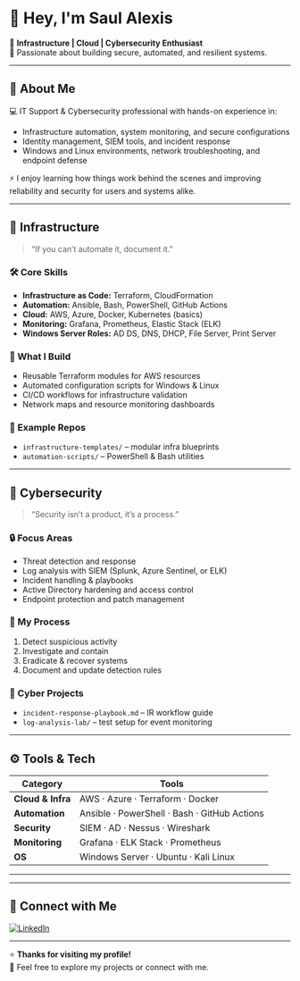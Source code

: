 # 👋 Hey, I'm Saul Alexis

🚀 **Infrastructure | Cloud | Cybersecurity Enthusiast**  
🔧 Passionate about building secure, automated, and resilient systems.

---

## 🧠 About Me

💻 IT Support & Cybersecurity professional with hands-on experience in:
- Infrastructure automation, system monitoring, and secure configurations  
- Identity management, SIEM tools, and incident response  
- Windows and Linux environments, network troubleshooting, and endpoint defense  

⚡ I enjoy learning how things work behind the scenes and improving reliability and security for users and systems alike.

---

## 🔵 Infrastructure
> “If you can’t automate it, document it.”

### 🛠️ Core Skills
- **Infrastructure as Code:** Terraform, CloudFormation  
- **Automation:** Ansible, Bash, PowerShell, GitHub Actions  
- **Cloud:** AWS, Azure, Docker, Kubernetes (basics)  
- **Monitoring:** Grafana, Prometheus, Elastic Stack (ELK)  
- **Windows Server Roles:** AD DS, DNS, DHCP, File Server, Print Server  

### 📘 What I Build
- Reusable Terraform modules for AWS resources  
- Automated configuration scripts for Windows & Linux  
- CI/CD workflows for infrastructure validation  
- Network maps and resource monitoring dashboards  

### 📂 Example Repos
- `infrastructure-templates/` – modular infra blueprints  
- `automation-scripts/` – PowerShell & Bash utilities  

---

## 🔴 Cybersecurity
> “Security isn’t a product, it’s a process.”

### 🔒 Focus Areas
- Threat detection and response  
- Log analysis with SIEM (Splunk, Azure Sentinel, or ELK)  
- Incident handling & playbooks  
- Active Directory hardening and access control  
- Endpoint protection and patch management  

### 🧰 My Process
1. Detect suspicious activity  
2. Investigate and contain  
3. Eradicate & recover systems  
4. Document and update detection rules  

### 📁 Cyber Projects
- `incident-response-playbook.md` – IR workflow guide  
- `log-analysis-lab/` – test setup for event monitoring  

---

## ⚙️ Tools & Tech

| Category | Tools |
|-----------|-------|
| **Cloud & Infra** | AWS · Azure · Terraform · Docker |
| **Automation** | Ansible · PowerShell · Bash · GitHub Actions |
| **Security** | SIEM · AD · Nessus · Wireshark |
| **Monitoring** | Grafana · ELK Stack · Prometheus |
| **OS** | Windows Server · Ubuntu · Kali Linux |

---



---

## 🤝 Connect with Me
[![LinkedIn](https://img.shields.io/badge/LinkedIn-0A66C2?style=for-the-badge&logo=linkedin&logoColor=white)](https://www.linkedin.com/in/iamsaulalexis/)

---

⭐ **Thanks for visiting my profile!**  
💬 Feel free to explore my projects or connect with me.

